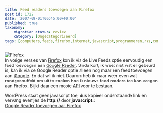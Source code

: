 ```yaml
---
title: Feed readers toevoegen aan Firefox
post_id: 1722
date: '2007-09-01T05:45:00+00:00'
published: true
taxonomy:
    migration-status: review
    category: [Ongecategoriseerd]
tags: [computers,feeds,firefox,internet,javascript,programmeren,rss,computers,feeds,firefox,internet,javascript,programmeren,rss]
---
```

![Firefox](https://bp2.blogger.com/_N9rpl2-ad9s/Rtj4pueefXI/AAAAAAAAAD8/2RnkFeRl7SI/s144/firefox-mac.jpg)  
 In vorige versies van [Firefox](http://www.firefox.com/) kon ik via de Live Feeds optie eenvoudig een feed toevoegen aan [Google Reader](http://www.google.nl/reader/). Sinds kort, ik weet niet wat er gebeurd is, kan ik via de Google Reader optie alleen nog maar een feed toevoegen aan [iGoogle](http://www.google.nl/ig). En dat wil ik niet. Daarom heb ik maar weer even wat rondgesnuffeld om uit te zoeken hoe ik nieuwe feed readers toe kan voegen aan Firefox. Blijkt daar een mooie [API](http://developer.mozilla.org/en/docs/DOM:window.navigator.registerContentHandler) voor te bestaan.

WordPress staat geen javascript toe, dus kopieer onderstaande link en vervang eventjes de **http://** door **javascript:**:  
[Google Reader toevoegen aan Firefox](http://window.navigator.registerContentHandler%28%27application/vnd.mozilla.maybe.feed%27,%27http://www.google.com/reader/view/feed/%s%27,%27Google%20Reader%27%29;)